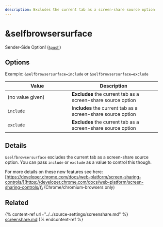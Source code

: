 ```yaml
---
description: Excludes the current tab as a screen-share source option
---
```


# \&selfbrowsersurface

Sender-Side Option! ([`&push`](../../source-settings/push.md))

## Options

Example: `&selfbrowsersurface=include` or `&selfbrowsersurface=exclude`

<table><thead><tr><th width="196">Value</th><th>Description</th></tr></thead><tbody><tr><td>(no value given)</td><td><strong>Excludes</strong> the current tab as a screen-share source option</td></tr><tr><td><code>include</code></td><td>In<strong>cludes</strong> the current tab as a screen-share source option</td></tr><tr><td><code>exclude</code></td><td><strong>Excludes</strong> the current tab as a screen-share source option</td></tr></tbody></table>

## Details

`&selfbrowsersurface` excludes the current tab as a screen-share source option. You can pass `include` or `exclude` as a value to control this though.

For more details on these new features see here:\
[https://developer.chrome.com/docs/web-platform/screen-sharing-controls/](https://developer.chrome.com/docs/web-platform/screen-sharing-controls/)\
(Chrome/chromium-browsers only)

## Related

{% content-ref url="../../source-settings/screenshare.md" %}
[screenshare.md](../../source-settings/screenshare.md)
{% endcontent-ref %}
